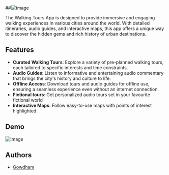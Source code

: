 ##![image](https://github.com/user-attachments/assets/08fe73c3-bbf3-47bc-a01f-0d5224e53e57)


The Walking Tours App is designed to provide immersive and engaging walking experiences in various cities around the world. With detailed itineraries, audio guides, and interactive maps, this app offers a unique way to discover the hidden gems and rich history of urban destinations.

## Features

- **Curated Walking Tours**: Explore a variety of pre-planned walking tours, each tailored to specific interests and time constraints.
- **Audio Guides**: Listen to informative and entertaining audio commentary that brings the city's history and culture to life.
- **Offline Access**: Download tours and audio guides for offline use, ensuring a seamless experience even without an internet connection.
- **Fictional tours**: Get personalized audio tours set in your favourite fictional world
- **Interactive Maps**: Follow easy-to-use maps with points of interest highlighted.

## Demo
![image](https://github.com/user-attachments/assets/d20b48f6-b7a2-4884-a573-8c4ec5727d52)


## Authors

- [Gowdham](https://github.com/gawdam)




